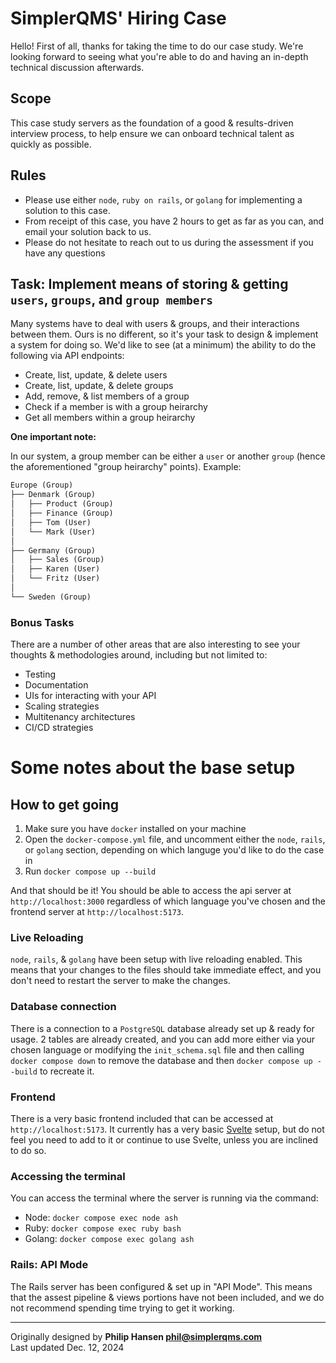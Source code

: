 # SimplerQMS' Hiring Case
Hello! First of all, thanks for taking the time to do our case study. We're looking forward to seeing what you're able to do and having an in-depth technical discussion afterwards.

## Scope
This case study servers as the foundation of a good & results-driven interview process, to help ensure we can onboard technical talent as quickly as possible.

## Rules
- Please use either `node`, `ruby on rails`, or `golang` for implementing a solution to this case.
- From receipt of this case, you have 2 hours to get as far as you can, and email your solution back to us.
- Please do not hesitate to reach out to us during the assessment if you have any questions

## Task: Implement means of storing & getting `users`, `groups`, and `group members`
Many systems have to deal with users & groups, and their interactions between them. Ours is no different, so it's your task to design & implement a system for doing so. We'd like to see (at a minimum) the ability to do the following via API endpoints:

- Create, list, update, & delete users
- Create, list, update, & delete groups
- Add, remove, & list members of a group
- Check if a member is with a group heirarchy
- Get all members within a group heirarchy

**One important note:**

In our system, a group member can be either a `user` or another `group` (hence the aforementioned "group heirarchy" points). Example:
```md
Europe (Group)
├── Denmark (Group)
│   ├── Product (Group)
│   ├── Finance (Group)
│   ├── Tom (User)
│   └── Mark (User)
│
├── Germany (Group)
│   ├── Sales (Group)
│   ├── Karen (User)
│   └── Fritz (User)
│
└── Sweden (Group)
```

### Bonus Tasks
There are a number of other areas that are also interesting to see your thoughts & methodologies around, including but not limited to:

- Testing
- Documentation
- UIs for interacting with your API
- Scaling strategies
- Multitenancy architectures
- CI/CD strategies

# Some notes about the base setup

## How to get going
1. Make sure you have `docker` installed on your machine
2. Open the `docker-compose.yml` file, and uncomment either the `node`, `rails`, or `golang` section, depending on which languge you'd like to do the case in
3. Run `docker compose up --build`

And that should be it! You should be able to access the api server at `http://localhost:3000` regardless of which language you've chosen and the frontend server at `http://localhost:5173`.

### Live Reloading
`node`, `rails`, & `golang` have been setup with live reloading enabled. This means that your changes to the files should take immediate effect, and you don't need to restart the server to make the changes.

### Database connection
There is a connection to a `PostgreSQL` database already set up & ready for usage. 2 tables are already created, and you can add more either via your chosen language or modifying the `init_schema.sql` file and then calling `docker compose down` to remove the database and then `docker compose up --build` to recreate it.

### Frontend
There is a very basic frontend included that can be accessed at `http://localhost:5173`. It currently has a very basic [Svelte](https://svelte.dev/) setup, but do not feel you need to add to it or continue to use Svelte, unless you are inclined to do so.

### Accessing the terminal
You can access the terminal where the server is running via the command:
- Node: `docker compose exec node ash`
- Ruby: `docker compose exec ruby bash`
- Golang: `docker compose exec golang ash`

### Rails: API Mode
The Rails server has been configured & set up in "API Mode". This means that the assest pipeline & views portions have not been included, and we do not recommend spending time trying to get it working.

---

Originally designed by **Philip Hansen <phil@simplerqms.com>**\
Last updated Dec. 12, 2024
